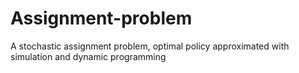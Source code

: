 # Assignment-problem
A stochastic assignment problem, optimal policy approximated with simulation and dynamic programming
